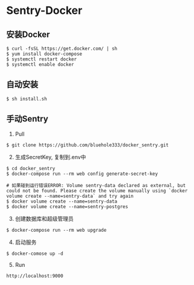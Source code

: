 # Sentry-Docker


## 安装Docker
```
$ curl -fsSL https://get.docker.com/ | sh
$ yum install docker-compose
$ systemctl restart docker
$ systemctl enable docker

```

## 自动安装


```
$ sh install.sh
```


## 手动Sentry

1. Pull

```
$ git clone https://github.com/bluehole333/docker_sentry.git
```

2. 生成SecretKey, 复制到.env中
```
$ cd docker_sentry
$ docker-compose run --rm web config generate-secret-key

# 如果碰到运行错误ERROR: Volume sentry-data declared as external, but could not be found. Please create the volume manually using `docker volume create --name=sentry-data` and try again
$ docker volume create --name=sentry-data
$ docker volume create --name=sentry-postgres
```

3. 创建数据库和超级管理员
```
$ docker-compose run --rm web upgrade
```

4. 启动服务
```
$ docker-comose up -d
```

5. Run

```
http://localhost:9000 
```

